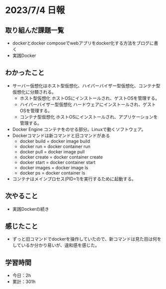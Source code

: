 # 2023/7/4 日報
## 取り組んだ課題一覧
- dockerとdocker composeでwebアプリをdocker化する方法をブログに書く
- 実践Docker

## わかったこと
- サーバー仮想化はホスト型仮想化、ハイパーバイザー型仮想化、コンテナ型仮想化に分類される。
  - ホスト型仮想化
    ホストOSにインストールされ、ゲストOSを管理する。
  - ハイパーバイザー型仮想化
    ハードウェアにインストールされ、ゲストOSを管理する。
  - コンテナ型仮想化
    ホストOSにインストールされ、アプリケーションを管理する。
- Docker Engine
  コンテナをのせる部分。Linuxで動くソフトウェア。
- Dockerコマンドは新コマンドと旧コマンドがある
  - docker build = docker image build
  - docker run = docker container run
  - docker pull	= docker image pull
  - docker create	= docker container create
  - docker start	= docker container start
  - docker images	= docker image ls
  - docker ps	= docker container ls
- コンテナはメインプロセス(PID=1)を実行するために起動する。  
    
## 次やること
- 実践Dockerの続き

## 感じたこと
- ずっと旧コマンドでdockerを操作していたので、新コマンドは見た目は何をしているか分かり易いが、違和感を感じた。
  
## 学習時間
- 今日：2h
- 累計：301h
